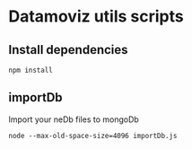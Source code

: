 # Datamoviz utils scripts

## Install dependencies
```
npm install
```

## importDb
Import your neDb files to mongoDb
```
node --max-old-space-size=4096 importDb.js
```
